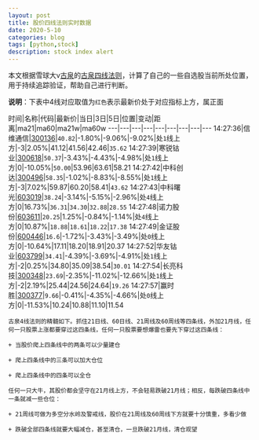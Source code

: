 ```yaml
---
layout: post
title: 股价四线法则实时数据
date: 2020-5-10
categories: blog
tags: [python,stock]
description: stock index alert
---
```



本文根据雪球大v[古泉](https://xueqiu.com/u/7148646888)的[古泉四线法则](https://xueqiu.com/7148646888/130498192)，计算了自己的一些自选股当前所处位置，用于持续追踪验证，帮助自己进行判断。

**说明**：下表中4线对应取值为`红色`表示最新价处于对应指标上方，属正面

时间|名称|代码|最新价|当日|3日|5日|位置|变动|距离|ma21|ma60|ma21w|ma60w
---|---|---|---|---|---|---|---|---
14:27:36|信维通信|[300136](https://xueqiu.com/S/SZ300136)|`40.82`|-1.80%|-9.06%|-9.02%|处`1`线上方|-3|2.05%|41.12|41.56|42.46|`35.62`
14:27:39|寒锐钴业|[300618](https://xueqiu.com/S/SZ300618)|`50.37`|-3.43%|-4.43%|-4.98%|处`1`线上方|0|-10.05%|`50.00`|53.96|63.61|58.21
14:27:42|中科创达|[300496](https://xueqiu.com/S/SZ300496)|`58.35`|-1.02%|-8.83%|-8.55%|处`1`线上方|-3|7.02%|59.87|60.20|58.41|`43.62`
14:27:43|中科曙光|[603019](https://xueqiu.com/S/SH603019)|`38.24`|-3.14%|-5.15%|-2.96%|处`4`线上方|0|16.73%|`36.31`|`34.30`|`32.88`|`28.55`
14:27:48|诺力股份|[603611](https://xueqiu.com/S/SH603611)|`20.25`|1.25%|-0.84%|-1.14%|处`4`线上方|0|10.87%|`18.88`|`18.61`|`18.22`|`17.38`
14:27:49|金证股份|[600446](https://xueqiu.com/S/SH600446)|`16.6`|-1.72%|-3.43%|-3.49%|处`0`线上方|0|-10.64%|17.11|18.20|18.91|20.37
14:27:52|华友钴业|[603799](https://xueqiu.com/S/SH603799)|`34.41`|-4.39%|-3.69%|-4.91%|处`1`线上方|-2|0.25%|34.80|35.09|38.54|`30.01`
14:27:54|长亮科技|[300348](https://xueqiu.com/S/SZ300348)|`23.69`|-2.35%|-11.02%|-12.66%|处`1`线上方|-2|2.19%|25.44|24.56|24.64|`19.26`
14:27:57|赢时胜|[300377](https://xueqiu.com/S/SZ300377)|`9.66`|-0.41%|-4.35%|-4.66%|处`0`线上方|0|-11.53%|10.24|10.88|11.10|11.54

```
古泉4线法则的精髓如下。抓住21日线、60日线、21周线及60周线等四条线，外加21月线，任何一只股票上涨都要穿过这四条线，任何一只股票要想爆雷也要先下穿过这四条线：

+ 当股价爬上四条线中的两条可以少量建仓

+ 爬上四条线中的三条可以加大仓位

+ 爬上四条线中的四条可以全仓

任何一只大牛，其股价都会坚守在21月线上方，不会轻易跌破21月线；相反，每跌破四条线中一条就减一些仓位：

+ 21周线可做为多空分水岭及警戒线，股价在21周线及60周线下方就要十分慎重，多看少做

+ 跌破全部四条线就要大幅减仓，甚至清仓，一旦跌破21月线，清仓观望
```